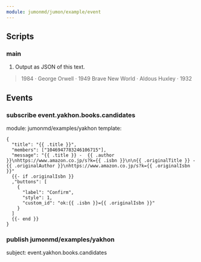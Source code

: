 ```yaml
---
module: jumonmd/jumon/example/event
---
```


## Scripts

### main

1. Output as JSON of this text.

> 1984 · George Orwell · 1949
> Brave New World · Aldous Huxley · 1932


## Events

### subscribe event.yakhon.books.candidates
module: jumonmd/examples/yakhon
template:
```
{
  "title": "{{ .title }}",
  "members": ["1046947783246106715"],
  "message": "{{ .title }} -  {{ .author }}\nhttps://www.amazon.co.jp/s?k={{ .isbn }}\n\n{{ .originalTitle }} - {{ .originalAuthor }}\nhttps://www.amazon.co.jp/s?k={{ .originalIsbn }}"
  {{- if .originalIsbn }}
  ,"buttons": [
    {
      "label": "Confirm",
      "style": 1,
      "custom_id": "ok:{{ .isbn }}={{ .originalIsbn }}"
    }
  ]
  {{- end }}
}
```

### publish jumonmd/examples/yakhon
subject: event.yakhon.books.candidates